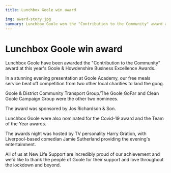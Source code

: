 ```yaml
---
title: Lunchbox Goole win award

img: award-story.jpg
summary: Lunchbox Goole won the "Contribution to the Community" award at this year's Goole & Howdenshire Business Excellence Awards..
---
```


# Lunchbox Goole win award

Lunchbox Goole have been awarded the "Contribution to the Community" award at this year's Goole & Howdenshire Business Excellence Awards.

In a stunning evening presentation at Goole Academy, our free meals service beat off competition from two other local charities to land the gong.

Goole & District Community Transport Group/The Goole GoFar and Clean Goole Campaign Group were the other two nominees.

The award was sponsored by Jos Richardson & Son.

Lunchbox Goole were also nominated for the Covid-19 award and the Team of the Year awards.

The awards night was hosted by TV personality Harry Gration, with Liverpool-based comedian Jamie Sutherland providing the evening's entertainment.

All of us at New Life Support are incredibly proud of our achievement and we'd like to thank the people of Goole for their support and love throughout the lockdown and beyond.

